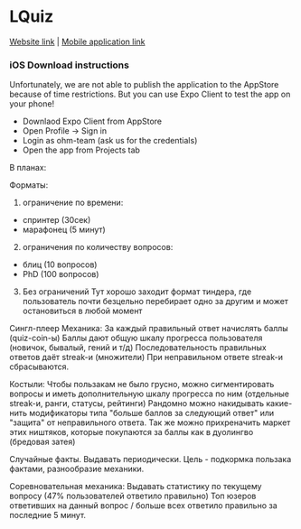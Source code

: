 # LQuiz

[Website link](https://ohm-team.github.io/lquiz-client/) | [Mobile application link](https://expo.io/@ohm-team/lquiz-client)

### iOS Download instructions

Unfortunately, we are not able to publish the application to the AppStore because of time restrictions. But you can use Expo Client to test the app on your phone!

- Downlaod Expo Client from AppStore
- Open Profile -> Sign in
- Login as ohm-team (ask us for the credentials)
- Open the app from Projects tab

В планах:

Форматы:

1. ограничение по времени:

- спринтер (30сек)
- марафонец (5 минут)

2. ограничения по количеству вопросов:

- блиц (10 вопросов)
- PhD (100 вопросов)

3. Без ограничений
   Тут хорошо заходит формат тиндера, где пользователь почти безцельно перебирает одно за другим и может остановиться в любой момент

Сингл-плеер Механика:
За каждый правильный ответ начислять баллы (quiz-coin-ы)
Баллы дают общую шкалу прогресса пользователя (новичок, бывалый, гений и т/д)
Последовательность правильных ответов даёт streak-и (множители)
При неправильном ответе streak-и сбрасываются.

Костыли:
Чтобы пользакам не было грусно, можно сигментировать вопросы и иметь дополнительную шкалу прогресса по ним (отдельные streak-и, ранги, статусы, рейтинги)
Рандомно можно накидывать какие-нить модификаторы типа "больше баллов за следующий ответ" или "защита" от неправильного ответа. Так же можно прихреначить маркет этих ништяков, которые покупаются за баллы как в дуолингво (бредовая затея)

Случайные факты.
Выдавать периодически. Цель - подкормка пользака фактами, разнообразие механики.

Соревновательная механика:
Выдавать статистику по текущему вопросу (47% пользователей ответило правильно)
Топ юзеров ответивших на данный вопрос / больше всех ответило правильно за последние 5 минут.
